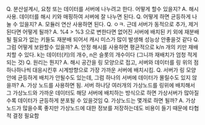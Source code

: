 Q. 분산설계시, 요청 또는 데이터를 서버에 나누려고 한다. 어떻게 할수 있을지?
A. 해시 사용. 데이터를 해시 키와 매핑하여 서버에 잘 나누면 된다.
Q. 어떻게 하면 균등하게 나눌 수 있을지?
A. 모듈러 연산 사용하면 된다.
Q. ㅇㅋ. 근데 서버가 동적으로 추가, 제거된다면 어떻게 될까?
A. %4 > %3 으로 변한다면 없어진 서버에 배치된 키 외에 재분배될 필요가 없는 키들도 재분배 되어서 캐시 미스가 많이 발생해 성능상 안좋을것 같다
Q. 그럼 어떻게 보완할수 있을까?
A. 안정 해시를 사용하면 평균적으로 k/n 개의 키만 재배치할 수 있다. k는 데이터(키)의 개수, n은 슬롯의 개수이다 (그니까 재배치가 엄청 적게 되는 것)
Q. 원리는 뭔지?
A. 해시 공간을 링 모양으로 접고, 서버와 데이터를 링 위의 점 하나하나씩 대응시킨후 시계방향으로 가장 가까운 서버에 배치시킴.
Q. 서버가 링 모양안에 균등하게 배치가 안될수도 있는데, 그럼 하나의 서버에 데이터가 몰릴수도 있지 않을까?
A. 가상 노드를 사용하면 됨. 서버 하나당 여러개의 가상노드를 링위에 배치해서 그 가상노드와 가까운 데이터도 해당 서버에 배치하는 방식으로 하면 가상서버가 많아질수록 데이터가 균등하게 분포될 수 있을것임
Q. 가상노드는 몇개로 하면 될까?
A. 가상노드가 많을수록 좋지만 가상노드에 대한 정보를 저장하는데도 비용이 들기 때문에 타협적 결정 필요함
